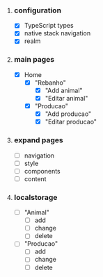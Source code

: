 1. ### configuration

   - [x] TypeScript types
   - [x] native stack navigation
   - [x] realm

2. ### main pages

   - [x] Home
      - [x] "Rebanho"
         - [x] "Add animal"
         - [x] "Editar animal"
      - [x] "Producao"
         - [x] "Add producao"
         - [x] "Editar producao"

3. ### expand pages

   - [ ] navigation
   - [ ] style
   - [ ] components
   - [ ] content

4. ### localstorage

   - [ ] "Animal"
      - [ ] add
      - [ ] change
      - [ ] delete
   - [ ] "Producao"
      - [ ] add
      - [ ] change
      - [ ] delete